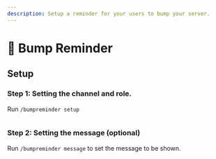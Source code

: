 ```yaml
---
description: Setup a reminder for your users to bump your server.
---
```


# 🔔 Bump Reminder

## Setup

### Step 1: Setting the channel and role.

Run `/bumpreminder setup`&#x20;

<figure><img src="https://media.discordapp.net/attachments/1041673550643339294/1061945544953573427/image.png" alt=""><figcaption></figcaption></figure>

### Step 2: Setting the message (optional)

Run `/bumpreminder message` to set the message to be shown.&#x20;

<figure><img src="https://media.discordapp.net/attachments/1034419695794794561/1061944937270214727/image.png" alt=""><figcaption></figcaption></figure>

